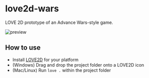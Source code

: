 # love2d-wars
LOVE 2D prototype of an Advance Wars-style game.

![preview](https://user-images.githubusercontent.com/2590422/34440972-dfad9b20-ec86-11e7-820d-33c6df53aa4a.png)

## How to use

- Install [LOVE2D](https://love2d.org/) for your platform
- (Windows) Drag and drop the project folder onto a LOVE2D icon
- (Mac/Linux) Run `love .` within the project folder
